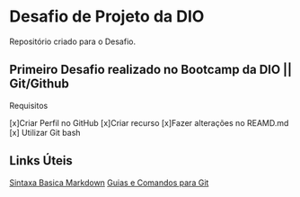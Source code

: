 # Desafio de Projeto da DIO

Repositório criado para o Desafio.

## Primeiro Desafio realizado no Bootcamp da DIO || **Git/Github**

Requisitos

[x]Criar Perfil no GitHub
[x]Criar recurso
[x]Fazer alterações no REAMD.md 
[x] Utilizar Git bash

## Links Úteis 
[Sintaxa Basica Markdown](https://www.markdownguide.org/basic-syntax/)
[Guias e Comandos para Git](https://git-scm.com/docs/git#_git_commands)